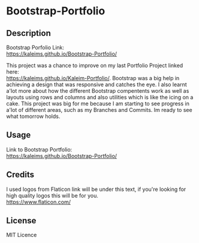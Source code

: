 # Bootstrap-Portfolio
## Description

Bootstrap Porfolio Link: <br>https://kaleims.github.io/Bootstrap-Portfolio/

This project was a chance to improve on my last Portfolio Project linked here: <br>https://kaleims.github.io/Kaleim-Portfolio/.
 Bootstrap was a big help in achieving a design that was responsive and catches the eye. I also learnt a'lot more about how the different Bootstrap compentents work as well as layouts using rows and columns and also utilities which is like the icing on a cake. This project was big for me because I am starting to see progress in a'lot of different areas, such as my Branches and Commits. Im ready to see what tomorrow holds.

## Usage

Link to Bootstrap Portfolio: <br>https://kaleims.github.io/Bootstrap-Portfolio/
    
## Credits

I used logos from Flaticon link will be under this text, if you're looking for high quality logos this will be for you.
<br>https://www.flaticon.com/

## License

MIT Licence

